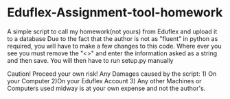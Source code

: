 # Eduflex-Assignment-tool-homework
A simple script to call my homework(not yours) from Eduflex and upload it to a database
Due to the fact that the author is not as "fluent" in python as required, you will have to make a few changes to this code.
Where ever you see <enter something> you must remove the "<>" and enter the information asked as a string and then save.
You will then have to run setup.py manually

Caution! Proceed your own risk! Any Damages caused by the script: 1) On your Computer 2)On your Eduflex Account 3) Any other Machines or Computers used midway is at your own expense and not the author's.
